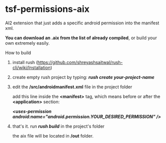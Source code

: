 # tsf-permissions-aix
AI2 extension that just adds a specific android permission into the manifest xml.

**You can download an .aix from the list of already compiled**, or build your own extremely easily.

How to build

1. install rush (https://github.com/shreyashsaitwal/rush-cli/wiki/Installation)

2. create empty rush project by typing: ***rush create your-project-name***

3. edit the **/src/androidmanifest.xml** file in the project folder

    add this line inside the **\<manifest>** tag, which means before or after the **\<application>** section:
    
    ***\<uses-permission android:name="android.permission.YOUR_DESIRED_PERMISSION" />***
    
4. that's it. run ***rush build*** in the project's folder
    
    the aix file will be located in **/out** folder.
